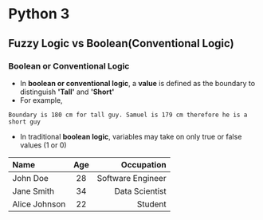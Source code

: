 # Python 3
## Fuzzy Logic vs Boolean(Conventional Logic)

### Boolean or Conventional Logic 
+ In **boolean or conventional logic**, a **value** is defined as the boundary to distinguish **'Tall'** and **'Short'**
+ For example,
```plaintext
Boundary is 180 cm for tall guy. Samuel is 179 cm therefore he is a short guy
```
+ In traditional **boolean logic**, variables may take on only true or false values (1 or 0)

| Name           | Age | Occupation     |
|:---------------|:---:|---------------:|
| John Doe       | 28  | Software Engineer |
| Jane Smith     | 34  | Data Scientist |
| Alice Johnson  | 22  | Student        |
